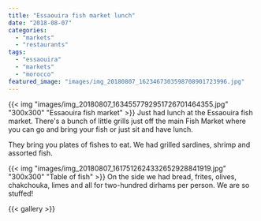 ```yaml
---
title: "Essaouira fish market lunch"
date: "2018-08-07"
categories: 
  - "markets"
  - "restaurants"
tags: 
  - "essaouira"
  - "markets"
  - "morocco"
featured_image: "images/img_20180807_1623467303598708901723996.jpg"
---
```

{{< img "images/img_20180807_1634557792951726701464355.jpg" "300x300" "Essaouira fish market" >}}
Just had lunch at the Essaouira fish market. There's a bunch of little grills just off the main Fish Market where you can go and bring your fish or just sit and have lunch.

They bring you plates of fishes to eat. We had grilled sardines, shrimp and assorted fish.

{{< img "images/img_20180807_1617512624332652928841919.jpg" "300x300" "Table of fish" >}}
On the side we had bread, frites, olives, chakchouka, limes and all for two-hundred dirhams per person. We are so stuffed!

{{< gallery >}}
